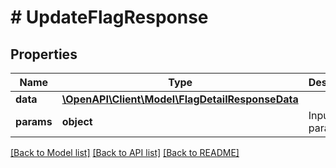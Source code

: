 # # UpdateFlagResponse

## Properties

Name | Type | Description | Notes
------------ | ------------- | ------------- | -------------
**data** | [**\OpenAPI\Client\Model\FlagDetailResponseData**](FlagDetailResponseData.md) |  |
**params** | **object** | Input parameters |

[[Back to Model list]](../../README.md#models) [[Back to API list]](../../README.md#endpoints) [[Back to README]](../../README.md)
